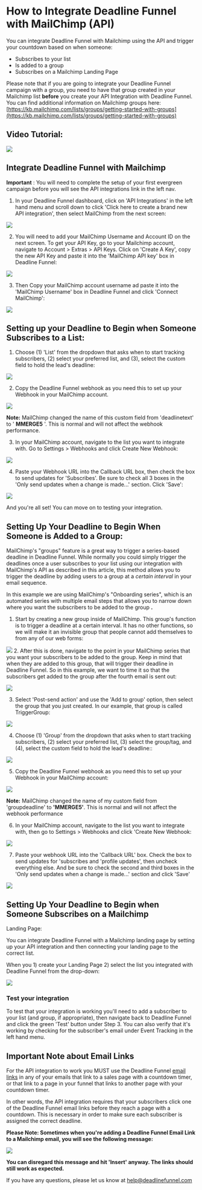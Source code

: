 # How to Integrate Deadline Funnel with MailChimp \(API\)

You can integrate Deadline Funnel with Mailchimp using the API and trigger your countdown based on when someone:

* Subscribes to your list 
* Is added to a group
* Subscribes on a Mailchimp Landing Page

Please note that if you are going to integrate your Deadline Funnel campaign with a group, you need to have that group created in your Mailchimp list **before** you create your API Integration with Deadline Funnel. You can find additional information on Mailchimp groups here: [https://kb.mailchimp.com/lists/groups/getting-started-with-groups](https://kb.mailchimp.com/lists/groups/getting-started-with-groups)

## Video Tutorial:

![](https://fast.wistia.com/embed/medias/1vfqfnncct/swatch)

## Integrate Deadline Funnel with Mailchimp

**Important** : You will need to complete the setup of your first evergreen campaign before you will see the API integrations link in the left nav.

1. In your Deadline Funnel dashboard, click on 'API Integrations' in the left hand menu and scroll down to click 'Click here to create a brand new API integration', then select MailChimp from the next screen:

![](https://d33v4339jhl8k0.cloudfront.net/docs/assets/53974d6ce4b0c76107b109d1/images/5b48d6dc2c7d3a099f2e876e/file-5SYoM4nVm8.png)

2. You will need to add your MailChimp Username and Account ID on the next screen. To get your API Key, go to your Mailchimp account, navigate to Account &gt; Extras &gt; API Keys. Click on 'Create A Key', copy the new API Key and paste it into the 'MailChimp API key' box in Deadline Funnel:

![](https://d33v4339jhl8k0.cloudfront.net/docs/assets/53974d6ce4b0c76107b109d1/images/59c18db32c7d3a73488cfc9a/file-4VuyNdkQW0.png)

3. Then Copy your MailChimp account username ad paste it into the 'MailChimp Username' box in Deadline Funnel and click 'Connect MailChimp':

![](https://d33v4339jhl8k0.cloudfront.net/docs/assets/53974d6ce4b0c76107b109d1/images/5b48d8e32c7d3a099f2e8789/file-%20nU6JdBd7Kn.png)

## Setting up your Deadline to Begin when Someone Subscribes to a List:

1. Choose \(1\) 'List' from the dropdown that asks when to start tracking subscribers, \(2\) select your preferred list, and \(3\), select the custom field to hold the lead's deadline:

![](https://d33v4339jhl8k0.cloudfront.net/docs/assets/53974d6ce4b0c76107b109d1/images/5b48e5430428630abc0c0c67/file-%20WOmSyWDs6G.png)

2. Copy the Deadline Funnel webhook as you need this to set up your Webhook in your MailChimp account.

![](https://d33v4339jhl8k0.cloudfront.net/docs/assets/53974d6ce4b0c76107b109d1/images/5b48e5882c7d3a099f2e8802/file-%20dYgZxEZkY1.png)

**Note:** MailChimp changed the name of this custom field from 'deadlinetext' to ' **MMERGE5** '. This is normal and will not affect the webhook performance.

3. In your MailChimp account, navigate to the list you want to integrate with. Go to Settings &gt; Webhooks and click Create New Webhook:

![](https://d33v4339jhl8k0.cloudfront.net/docs/assets/53974d6ce4b0c76107b109d1/images/59c18ff32c7d3a73488cfcaa/file-4ASDTBjknn.png)

4. Paste your Webhook URL into the Callback URL box, then check the box to send updates for 'Subscribes'. Be sure to check all 3 boxes in the 'Only send updates when a change is made...' section. Click 'Save':

![](https://d33v4339jhl8k0.cloudfront.net/docs/assets/53974d6ce4b0c76107b109d1/images/59c190ad2c7d3a73488cfcad/file-%20jBxxYZ5y4r.png)

And you're all set! You can move on to testing your integration.

## Setting Up Your Deadline to Begin When Someone is Added to a Group:

MailChimp's "groups" feature is a great way to trigger a series-based deadline in Deadline Funnel. While normally you could simply trigger the deadlines once a user subscribes to your list using our integration with MailChimp's API as described in this article, this method allows you to trigger the deadline by adding users to a group at a _certain interval_ in your email sequence.

In this example we are using MailChimp's "Onboarding series", which is an automated series with multiple email steps that allows you to narrow down where you want the subscribers to be added to the group **.**

1. Start by creating a new group inside of MailChimp. This group's function is to trigger a deadline at a certain interval. It has no other functions, so we will make it an invisible group that people cannot add themselves to from any of our web forms:

![](https://d33v4339jhl8k0.cloudfront.net/docs/assets/53974d6ce4b0c76107b109d1/images/5d1cc53f2c7d3a5cd38e9144/file-%20ZrDLAQRHBf.jpg) 2. After this is done, navigate to the point in your MailChimp series that you want your subscribers to be added to the group. Keep in mind that when they are added to this group, that will trigger their deadline in Deadline Funnel. So in this example, we want to time it so that the subscribers get added to the group after the fourth email is sent out:

![](https://d33v4339jhl8k0.cloudfront.net/docs/assets/53974d6ce4b0c76107b109d1/images/5d1cc4e22c7d3a5cd38e9137/file-u9RhY7TY23.jpg)

3. Select 'Post-send action' and use the 'Add to group' option, then select the group that you just created. In our example, that group is called TriggerGroup:

![](https://d33v4339jhl8k0.cloudfront.net/docs/assets/53974d6ce4b0c76107b109d1/images/5d1cc6432c7d3a5cd38e9166/file-S9Ocl2KKuE.jpg)

4. Choose \(1\) 'Group' from the dropdown that asks when to start tracking subscribers, \(2\) select your preferred list, \(3\) select the group/tag, and \(4\), select the custom field to hold the lead's deadline::

![](https://d33v4339jhl8k0.cloudfront.net/docs/assets/53974d6ce4b0c76107b109d1/images/5b48e73f2c7d3a099f2e8815/file-%20uG71IdkB3W.png)

5. Copy the Deadline Funnel webhook as you need this to set up your Webhook in your MailChimp account:

![](https://d33v4339jhl8k0.cloudfront.net/docs/assets/53974d6ce4b0c76107b109d1/images/5b48e5882c7d3a099f2e8802/file-%20dYgZxEZkY1.png)

**Note:** MailChimp changed the name of my custom field from 'groupdeadline' to **'MMERGE5'**. This is normal and will not affect the webhook performance

6. In your MailChimp account, navigate to the list you want to integrate with, then go to Settings &gt; Webhooks and click 'Create New Webhook:

![](https://d33v4339jhl8k0.cloudfront.net/docs/assets/53974d6ce4b0c76107b109d1/images/59c18ff32c7d3a73488cfcaa/file-4ASDTBjknn.png)

7. Paste your webhook URL into the 'Callback URL' box. Check the box to send updates for 'subscribes and 'profile updates', then uncheck everything else. And be sure to check the second and third boxes in the 'Only send updates when a change is made...' section and click 'Save'

![](https://d33v4339jhl8k0.cloudfront.net/docs/assets/53974d6ce4b0c76107b109d1/images/59cbc903042863033a1d2bfd/file-%20kIVF7RBvgs.png)

## Setting Up Your Deadline to Begin when Someone Subscribes on a Mailchimp

Landing Page:

You can integrate Deadline Funnel with a Mailchimp landing page by setting up your API integration and then connecting your landing page to the correct list.

When you 1\) create your Landing Page 2\) select the list you integrated with Deadline Funnel from the drop-down:

![](https://d33v4339jhl8k0.cloudfront.net/docs/assets/53974d6ce4b0c76107b109d1/images/5bc8b698042863158cc7983f/file-%20QS3YEnMBjY.png)

### Test your integration

To test that your integration is working you'll need to add a subscriber to your list \(and group, if appropriate\), then navigate back to Deadline Funnel and click the green 'Test' button under Step 3. You can also verify that it's working by checking for the subscriber's email under Event Tracking in the left hand menu.

## Important Note about Email Links

For the API integration to work you MUST use the Deadline Funnel [email links](http://documentation.deadlinefunnel.com/article/16-expiring-links) in any of your emails that link to a sales page with a countdown timer, or that link to a page in your funnel that links to another page with your countdown timer.

In other words, the API integration requires that your subscribers click one of the Deadline Funnel email links before they reach a page with a countdown. This is necessary in order to make sure each subscriber is assigned the correct deadline.

**Please Note: Sometimes when you're adding a Deadline Funnel Email Link to a Mailchimp email, you will see the following message:**

![](https://d33v4339jhl8k0.cloudfront.net/docs/assets/53974d6ce4b0c76107b109d1/images/5b9fd3c10428631d7a8b3c84/file-9ghpgUYSoe.png)

**You can disregard this message and hit 'Insert' anyway. The links should still work as expected.**    


If you have any questions, please let us know at [help@deadlinefunnel.com](mailto:mailto:help@deadlinefunnel.com)

